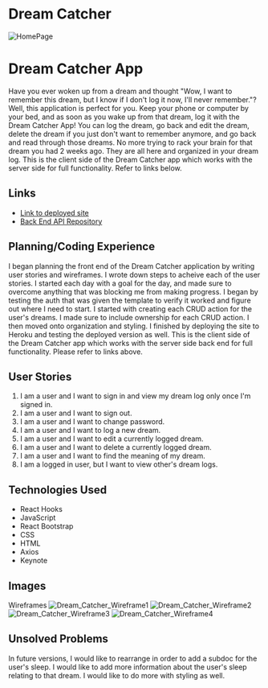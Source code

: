 # Dream Catcher
![HomePage](https://media.git.generalassemb.ly/user/27107/files/b509ee80-dbd7-11ea-9f94-75652fa49c9a)

# Dream Catcher App
Have you ever woken up from a dream and thought "Wow, I want to remember this dream, but I know if I don't log it now, I'll never remember."? Well, this application is perfect for you. Keep your phone or computer by your bed, and as soon as you wake up from that dream, log it with the Dream Catcher App! You can log the dream, go back and edit the dream, delete the dream if you just don't want to remember anymore, and go back and read through those dreams. No more trying to rack your brain for that dream you had 2 weeks ago. They are all here and organized in your dream log. This is the client side of the Dream Catcher app which works with the server side for full functionality. Refer to links below.

## Links
- [Link to deployed site]()
- [Back End API Repository](https://github.com/A-Norwood/Dream-Catcher-Server)


## Planning/Coding Experience
I began planning the front end of the Dream Catcher application by writing user stories and wireframes. I wrote down steps to acheive each of the user stories. I started each day with a goal for the day, and made sure to overcome anything that was blocking me from making progress. I began by testing the auth that was given the template to verify it worked and figure out where I need to start. I started with creating each CRUD action for the user's dreams. I made sure to include ownership for each CRUD action. I then moved onto organization and styling. I finished by deploying the site to Heroku and testing the deployed version as well. This is the client side of the Dream Catcher app which works with the server side back end for full functionality. Please refer to links above.

## User Stories
1.  I am a user and I want to sign in and view my dream log only once I'm signed in.
2.  I am a user and I want to sign out.
3.  I am a user and I want to change password.
4.  I am a user and I want to log a new dream.
5.  I am a user and I want to edit a currently logged dream.
6.  I am a user and I want to delete a currently logged dream.
7.  I am a user and I want to find the meaning of my dream.
8.  I am a logged in user, but I want to view other's dream logs.

## Technologies Used
-   React Hooks
-   JavaScript
-   React Bootstrap
-   CSS
-   HTML
-   Axios
-   Keynote

## Images
Wireframes
![Dream_Catcher_Wireframe1](https://imgur.com/UMaqqFY)
![Dream_Catcher_Wireframe2](https://imgur.com/Ptrhka2)
![Dream_Catcher_Wireframe3](https://imgur.com/L3Vj1vY)
![Dream_Catcher_Wireframe4](https://imgur.com/AlxdPe8)

## Unsolved Problems
In future versions, I would like to rearrange in order to add a subdoc for the user's sleep. I would like to add more information about the user's sleep relating to that dream. I would like to do more with styling as well.
